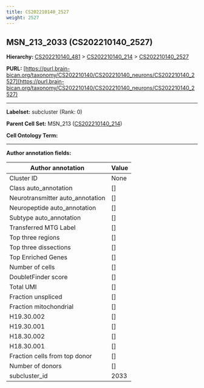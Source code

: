 ```yaml
---
title: CS202210140_2527
weight: 2527
---
```

## MSN_213_2033 (CS202210140_2527)
<b>Hierarchy: </b>
[CS202210140_481](../CS202210140_481) >
[CS202210140_214](../CS202210140_214) >
[CS202210140_2527](../CS202210140_2527)

**PURL:** [https://purl.brain-bican.org/taxonomy/CS202210140/CS202210140_neurons/CS202210140_2527](https://purl.brain-bican.org/taxonomy/CS202210140/CS202210140_neurons/CS202210140_2527)

---


**Labelset:** subcluster (Rank: 0)

**Parent Cell Set:** MSN_213 ([CS202210140_214](../CS202210140_214))



**Cell Ontology Term:** 

[MARKER GENES.]: #


---

[TRANSFERRED ANNOTATIONS.]: #


[AUTHOR ANNOTATION FIELDS.]: #


**Author annotation fields:**

| Author annotation | Value |
|-------------------|-------|
|Cluster ID|None|
|Class auto_annotation|[]|
|Neurotransmitter auto_annotation|[]|
|Neuropeptide auto_annotation|[]|
|Subtype auto_annotation|[]|
|Transferred MTG Label|[]|
|Top three regions|[]|
|Top three dissections|[]|
|Top Enriched Genes|[]|
|Number of cells|[]|
|DoubletFinder score|[]|
|Total UMI|[]|
|Fraction unspliced|[]|
|Fraction mitochondrial|[]|
|H19.30.002|[]|
|H19.30.001|[]|
|H18.30.002|[]|
|H18.30.001|[]|
|Fraction cells from top donor|[]|
|Number of donors|[]|
|subcluster_id|2033|
